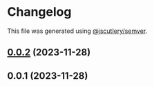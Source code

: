 # Changelog

This file was generated using [@jscutlery/semver](https://github.com/jscutlery/semver).

## [0.0.2](https://gitlab.ir7.com.br/r7/front-monorepo/compare/ui-corinthians-0.0.1...ui-corinthians-0.0.2) (2023-11-28)

## 0.0.1 (2023-11-28)

